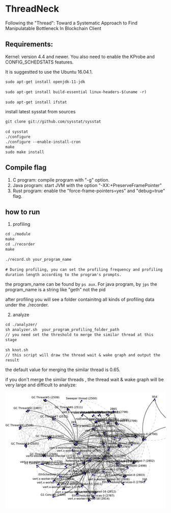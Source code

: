 # ThreadNeck
Following the "Thread": Toward a Systematic Approach to Find Manipulatable Bottleneck In Blockchain Client

## Requirements:
Kernel: version 4.4 and newer. You also need to enable the KProbe and CONFIG_SCHEDSTATS features.

It is suggestted to use the Ubuntu 16.04.1. 


```
sudo apt-get install openjdk-11-jdk

sudo apt-get install build-essential linux-headers-$(uname -r)

sudo apt-get install ifstat

```

install latest sysstat from sources

```
git clone git://github.com/sysstat/sysstat

cd sysstat
./configure
./configure --enable-install-cron
make
sudo make install
```


## Compile flag
1. C program: compile program with "-g" option.
2. Java program: start JVM with the option "-XX:+PreserveFramePointer"
3. Rust program:  enable the "force-frame-pointers=yes" and "debug=true" flag. 


## how to run

1. profiling
```
cd ./module
make
cd ./recorder
make

./record.sh your_program_name

# During profiling, you can set the profiling frequency and profiling duration length according to the program's prompts.
```


the program_name can be found by ```ps aux```. For java program, by ```jps```
the program_name is a string like "geth" not the pid

after profiling you will see a folder containitng all kinds of profiling data under the ./recorder.


2. analyze
```
cd ./analyzer/
sh analyzer.sh  your_program_profiling_folder_path
// you need set the threshold to merge the similar thread at this stage

sh knot.sh
// this script will draw the thread wait & wake graph and output the result
```


the default value for merging the similar thread is 0.65.

if you don't merge the similar threads ,  the thread wait & wake graph will be very large and difficult to analyze:

![example](./pic/graph.png)







